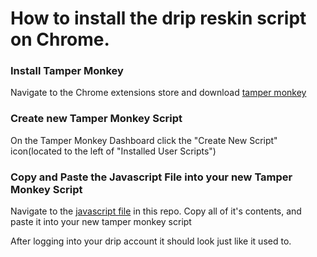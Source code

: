 # How to install the drip reskin script on Chrome.

### Install Tamper Monkey
Navigate to the Chrome extensions store and download [tamper monkey](https://chrome.google.com/webstore/detail/tampermonkey/dhdgffkkebhmkfjojejmpbldmpobfkfo?hl=en)


### Create new Tamper Monkey Script

On the Tamper Monkey Dashboard click the "Create New Script" icon(located to the left of "Installed User Scripts")


### Copy and Paste the Javascript File into your new Tamper Monkey Script

Navigate to the [javascript file](https://github.com/ShaneFromFargo/drip-reskin/blob/master/tamper_monkey_script.js) in this repo. Copy all of it's contents, and paste it into your new tamper monkey script

After logging into your drip account it should look just like it used to. 



